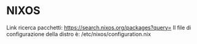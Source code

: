 # NIXOS
Link ricerca pacchetti: https://search.nixos.org/packages?query=
Il file di configurazione della distro è: /etc/nixos/configuration.nix

